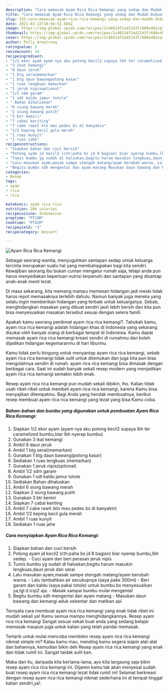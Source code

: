 ```yaml
---
description: "Cara memasak Ayam Rica Rica Kemangi yang sedap dan Mudah Dibuat"
title: "Cara memasak Ayam Rica Rica Kemangi yang sedap dan Mudah Dibuat"
slug: 333-cara-memasak-ayam-rica-rica-kemangi-yang-sedap-dan-mudah-dibuat
date: 2021-03-22T10:56:52.504Z
image: https://img-global.cpcdn.com/recipes/1c40514f2ad2143f/680x482cq70/ayam-rica-rica-kemangi-foto-resep-utama.jpg
thumbnail: https://img-global.cpcdn.com/recipes/1c40514f2ad2143f/680x482cq70/ayam-rica-rica-kemangi-foto-resep-utama.jpg
cover: https://img-global.cpcdn.com/recipes/1c40514f2ad2143f/680x482cq70/ayam-rica-rica-kemangi-foto-resep-utama.jpg
author: Polly Armstrong
ratingvalue: 5
reviewcount: 14
recipeingredient:
- "1/2 ekor ayam ayam nya aku potong kecil2 supaya lbh ter caramelized bumbubiar lbh nyerep bumbu"
- "3 ikat kemangi"
- "8 daun jeruk"
- "1 btg seraimemarkan"
- "1 btg daun bawangpotong kasar"
- "1 ruas lengkuas memarkan"
- "1 jeruk nipisoptional"
- "1/2 sdm garam"
- "1 sdt kaldu jamur totole"
- " Bahan dihaluskan"
- "6 siung bawang merah"
- "2 siung bawang putih"
- "3 btr kemiri"
- "7 cabai keriting"
- "7 cabe rawit klo mau pedes bs di banyakin"
- "1/2 keping kecil gula merah"
- "1 ruas kunyit"
- "1 ruas jahe"
recipeinstructions:
- "Siapkan bahan dan cuci bersih"
- "Potong ayam jd kecil2 (cth:paha bs jd 8 bagian) biar nyerep bumbu,lbh sedep. Cuci ayam dan beri perasan jeruk nipis"
- "Tumis bumbu yg sudah di haluskan,begitu harum masukin lengkuas,daun jeruk dan serai"
- "Lalu masukan ayam,masak sampe stengah matang/ayam berubah warna. Lalu tambahkan air secukupnya (saya pake 300ml) Beri garam dan kaldu (saya pakai totole) untuk bumbu bs menyesuaikan ya,tgl d icip2 aja. Masak sampai bumbu mulai mengental"
- "Begitu bumbu sdh mengental dan ayam matang Masukan daun bawang dan kemangi aduk sebentar dan matikan api"
categories:
- Resep
tags:
- ayam
- rica
- rica

katakunci: ayam rica rica 
nutrition: 204 calories
recipecuisine: Indonesian
preptime: "PT19M"
cooktime: "PT42M"
recipeyield: "3"
recipecategory: Dessert

---
```



![Ayam Rica Rica Kemangi](https://img-global.cpcdn.com/recipes/1c40514f2ad2143f/680x482cq70/ayam-rica-rica-kemangi-foto-resep-utama.jpg)

Sebagai seorang wanita, menyuguhkan santapan sedap untuk keluarga tercinta merupakan suatu hal yang membahagiakan bagi kita sendiri. Kewajiban seorang ibu bukan cuman mengatur rumah saja, tetapi anda pun harus menyediakan keperluan nutrisi terpenuhi dan santapan yang disantap anak-anak mesti lezat.

Di masa  sekarang, kita memang mampu memesan hidangan jadi meski tidak harus repot memasaknya terlebih dahulu. Namun banyak juga mereka yang selalu ingin memberikan hidangan yang terbaik untuk keluarganya. Sebab, menghidangkan masakan yang dibuat sendiri jauh lebih bersih dan kita pun bisa menyesuaikan masakan tersebut sesuai dengan selera famili. 



Apakah kamu seorang penikmat ayam rica rica kemangi?. Tahukah kamu, ayam rica rica kemangi adalah hidangan khas di Indonesia yang sekarang disukai oleh banyak orang di berbagai tempat di Indonesia. Kamu dapat memasak ayam rica rica kemangi kreasi sendiri di rumahmu dan boleh dijadikan hidangan kegemaranmu di hari liburmu.

Kamu tidak perlu bingung untuk menyantap ayam rica rica kemangi, sebab ayam rica rica kemangi tidak sulit untuk ditemukan dan juga kita pun bisa mengolahnya sendiri di rumah. ayam rica rica kemangi bisa dimasak dengan berbagai cara. Saat ini sudah banyak sekali resep modern yang menjadikan ayam rica rica kemangi semakin lebih enak.

Resep ayam rica rica kemangi pun mudah sekali dibikin, lho. Kalian tidak usah ribet-ribet untuk membeli ayam rica rica kemangi, karena Kamu bisa menyajikan ditempatmu. Bagi Anda yang hendak membuatnya, berikut resep membuat ayam rica rica kemangi yang lezat yang bisa Kamu coba.

<!--inarticleads1-->

##### Bahan-bahan dan bumbu yang digunakan untuk pembuatan Ayam Rica Rica Kemangi:

1. Siapkan 1/2 ekor ayam (ayam nya aku potong kecil2 supaya lbh ter caramelized bumbu,biar lbh nyerep bumbu)
1. Gunakan 3 ikat kemangi
1. Ambil 8 daun jeruk
1. Ambil 1 btg serai(memarkan)
1. Gunakan 1 btg daun bawang(potong kasar)
1. Sediakan 1 ruas lengkuas (memarkan)
1. Gunakan 1 jeruk nipis(optional)
1. Ambil 1/2 sdm garam
1. Gunakan 1 sdt kaldu jamur totole
1. Sediakan  Bahan dihaluskan
1. Ambil 6 siung bawang merah
1. Siapkan 2 siung bawang putih
1. Gunakan 3 btr kemiri
1. Siapkan 7 cabai keriting
1. Ambil 7 cabe rawit (klo mau pedes bs di banyakin)
1. Ambil 1/2 keping kecil gula merah
1. Ambil 1 ruas kunyit
1. Sediakan 1 ruas jahe




<!--inarticleads2-->

##### Cara menyiapkan Ayam Rica Rica Kemangi:

1. Siapkan bahan dan cuci bersih
1. Potong ayam jd kecil2 (cth:paha bs jd 8 bagian) biar nyerep bumbu,lbh sedep. - Cuci ayam dan beri perasan jeruk nipis
1. Tumis bumbu yg sudah di haluskan,begitu harum masukin lengkuas,daun jeruk dan serai
1. Lalu masukan ayam,masak sampe stengah matang/ayam berubah warna. - Lalu tambahkan air secukupnya (saya pake 300ml) - Beri garam dan kaldu (saya pakai totole) untuk bumbu bs menyesuaikan ya,tgl d icip2 aja. - Masak sampai bumbu mulai mengental
1. Begitu bumbu sdh mengental dan ayam matang - Masukan daun bawang dan kemangi aduk sebentar dan matikan api




Ternyata cara membuat ayam rica rica kemangi yang enak tidak ribet ini mudah sekali ya! Kamu semua mampu menghidangkannya. Resep ayam rica rica kemangi Sangat sesuai sekali buat anda yang sedang belajar memasak maupun juga untuk kalian yang telah pandai memasak.

Tertarik untuk mulai mencoba membikin resep ayam rica rica kemangi nikmat simple ini? Kalau kamu mau, mending kamu segera siapin alat-alat dan bahannya, kemudian bikin deh Resep ayam rica rica kemangi yang enak dan tidak rumit ini. Sangat taidak sulit kan. 

Maka dari itu, daripada kita berlama-lama, ayo kita langsung saja bikin resep ayam rica rica kemangi ini. Dijamin kamu tak akan menyesal sudah buat resep ayam rica rica kemangi lezat tidak rumit ini! Selamat berkreasi dengan resep ayam rica rica kemangi nikmat sederhana ini di tempat tinggal kalian sendiri,ya!.

